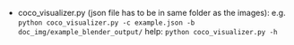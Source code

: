 - coco_visualizer.py (json file has to be in same folder as the images): 
e.g. ` python coco_visualizer.py -c example.json -b doc_img/example_blender_output/ `
help: `python coco_visualizer.py -h`
